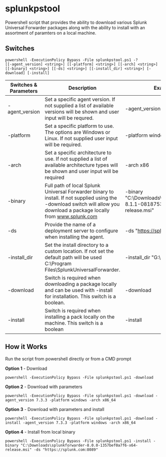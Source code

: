 # splunkpstool
Powershell script that provides the ability to download various Splunk Universal Forwarder packages along with the ability to install with an assortment of paramters on a local machine.

## Switches
```
powershell -ExecutionPolicy Bypass -File splunkpstool.ps1 -?
[[-agent_version] <string>] [[-platform] <string>] [[-arch] <string>] [[-binary] <string>] [[-ds] <string>] [[-install_dir] <string>] [-download] [-install]
```


|   Switches & Parameters   | Description | Example |
| ------------- | ------------- | ------------- |
| -agent_version  | Set a specific agent version. If not supplied a list of available versions will be shown and user input will be requred.  | -agent_version 8.0.0
| -platform  | Set a specific platform to use. The options are Windows or Linux. If not supplied user input will be required. | -platform windows
| -arch | Set a specific architecture to use. If not supplied a list of available architecture types will be shown and user input will be required | -arch x86
| -binary | Full path of local Splunk Universal Forwarder binary to install. If not supplied using the -download switch will allow you download a package locally from www.splunk.com | -binary "C:\Downloads\splunkforwarder-8.1.1-08187535c166-x64-release.msi"
| -ds | Provide the name of a deployment server to configure when installing the agent. | -ds "https://splunk.com:8089"
| -install_dir | Set the install directory to a custom location. If not set the default path will be used C:\Program Files\SplunkUniversalForwarder. | -install_dir "G:\SplunkForwarder"
| -download | Switch is required when downloading a package locally and can be used with -install for installation. This switch is a boolean. | -download
| -install | Switch is required when installing a pack locally on the machine. This switch is a boolean | -install

## How it Works
Run the script from powershell directly or from a CMD prompt

**Option 1** - Download
```
powershell -ExecutionPolicy Bypass -File splunkpstool.ps1 -download
```
**Option 2** - Download with parameters
```
powershell -ExecutionPolicy Bypass -File splunkpstool.ps1 -download -agent_version 7.3.3 -platform windows -arch x86_64
```
**Option 3** - Download with parameters and install
```
powershell -ExecutionPolicy Bypass -File splunkpstool.ps1 -download -install -agent_version 7.3.3 -platform windows -arch x86_64 
```
**Option 4** - Install from local binary
```
powershell -ExecutionPolicy Bypass -File splunkpstool.ps1 -install -binary "C:\Downloads\splunkforwarder-8.0.0-1357bef0a7f6-x64-release.msi" -ds "https://splunk.com:8089"
```
